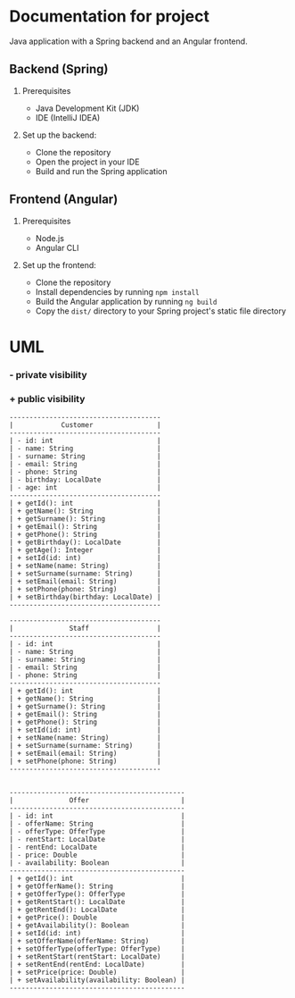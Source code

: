 # Documentation for project
Java application with a Spring backend and an Angular frontend.

## Backend (Spring)

1. Prerequisites
   - Java Development Kit (JDK)
   - IDE (IntelliJ IDEA)

2. Set up the backend:
   - Clone the repository
   - Open the project in your IDE
   - Build and run the Spring application

## Frontend (Angular)

1. Prerequisites
   - Node.js
   - Angular CLI

2. Set up the frontend:
   - Clone the repository
   - Install dependencies by running `npm install`
   - Build the Angular application by running `ng build`
   - Copy the `dist/` directory to your Spring project's static file directory



# UML

  ###  - private visibility
  ###  + public visibility

```
--------------------------------------
|            Customer                |
--------------------------------------
| - id: int                          |
| - name: String                     |
| - surname: String                  |
| - email: String                    |
| - phone: String                    |
| - birthday: LocalDate              |
| - age: int                         |
--------------------------------------
| + getId(): int                     |
| + getName(): String                |
| + getSurname(): String             |
| + getEmail(): String               |
| + getPhone(): String               |
| + getBirthday(): LocalDate         |
| + getAge(): Integer                |
| + setId(id: int)                   |
| + setName(name: String)            |
| + setSurname(surname: String)      |
| + setEmail(email: String)          |
| + setPhone(phone: String)          |
| + setBirthday(birthday: LocalDate) |
--------------------------------------

--------------------------------------
|              Staff                 |
--------------------------------------
| - id: int                          |
| - name: String                     |
| - surname: String                  |
| - email: String                    |
| - phone: String                    |
--------------------------------------
| + getId(): int                     |
| + getName(): String                |
| + getSurname(): String             |
| + getEmail(): String               |
| + getPhone(): String               |
| + setId(id: int)                   |
| + setName(name: String)            |
| + setSurname(surname: String)      |
| + setEmail(email: String)          |
| + setPhone(phone: String)          |
--------------------------------------


--------------------------------------------
|              Offer                       |
--------------------------------------------
| - id: int                                |
| - offerName: String                      |
| - offerType: OfferType                   |
| - rentStart: LocalDate                   |
| - rentEnd: LocalDate                     |
| - price: Double                          |
| - availability: Boolean                  |
--------------------------------------------
| + getId(): int                           |
| + getOfferName(): String                 |
| + getOfferType(): OfferType              |
| + getRentStart(): LocalDate              |
| + getRentEnd(): LocalDate                |
| + getPrice(): Double                     |
| + getAvailability(): Boolean             |
| + setId(id: int)                         |
| + setOfferName(offerName: String)        |
| + setOfferType(offerType: OfferType)     |
| + setRentStart(rentStart: LocalDate)     |
| + setRentEnd(rentEnd: LocalDate)         |
| + setPrice(price: Double)                |
| + setAvailability(availability: Boolean) |
--------------------------------------------

```




